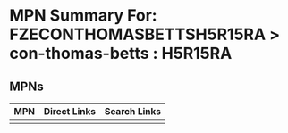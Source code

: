 



# MPN Summary For: FZECONTHOMASBETTSH5R15RA > con-thomas-betts : H5R15RA

## MPNs
  

|MPN|Direct Links|Search Links|
| :--- | :--- | :--- |
||||
